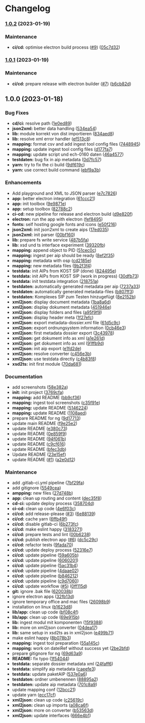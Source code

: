 # Changelog

### [1.0.2](https://www.github.com/kilchenmann/eDing/compare/v1.0.1...v1.0.2) (2023-01-19)


### Maintenance

* **ci/cd:** optimise electron build process ([#9](https://www.github.com/kilchenmann/eDing/issues/9)) ([05c7d32](https://www.github.com/kilchenmann/eDing/commit/05c7d3276963243ee701ef76b4b5ad53aa4b4b72))

### [1.0.1](https://www.github.com/kilchenmann/eDing/compare/v1.0.0...v1.0.1) (2023-01-19)


### Maintenance

* **ci/cd:** prepare release with electron builder ([#7](https://www.github.com/kilchenmann/eDing/issues/7)) ([b6cb82d](https://www.github.com/kilchenmann/eDing/commit/b6cb82db78155337e0fba4854f7122f42e0f2f9d))

## 1.0.0 (2023-01-18)


### Bug Fixes

* **cd/ci:** resolve path ([1e0ed89](https://www.github.com/kilchenmann/eDing/commit/1e0ed89e287c11ba11347e03a62e3c7fd6544e08))
* **json2xml:** better data handling ([534ea54](https://www.github.com/kilchenmann/eDing/commit/534ea547aafd95614bc6023354898f242f98ca5c))
* **lib:** module korrekt von dist importieren ([834aed8](https://www.github.com/kilchenmann/eDing/commit/834aed869889e754cbf2eb4f05bd73308b8cd78f))
* **lib:** resolve xml error handler ([ef513c8](https://www.github.com/kilchenmann/eDing/commit/ef513c8224f84f749f23ab13f3ecabe085f16f18))
* **mapping:** format csv and add ingest tool config files ([7448945](https://www.github.com/kilchenmann/eDing/commit/7448945d805a020815d01297fabfc0fe3c5423e4))
* **mapping:** update ingest tool config files ([d177fa7](https://www.github.com/kilchenmann/eDing/commit/d177fa718066efb4557dad2ed6bdaef1a546b3d5))
* **mapping:** update script und ech-0160 daten ([46a4577](https://www.github.com/kilchenmann/eDing/commit/46a45772f36c786effb9fd216de36b02c4768f4c))
* **testdaten:** bug fix in aip metadata ([0d7fc57](https://www.github.com/kilchenmann/eDing/commit/0d7fc57eb0c90f9cca08519a73508aa7ad53fefa))
* **yarn:** try to fix the ci build ([9df619c](https://www.github.com/kilchenmann/eDing/commit/9df619c5fb2069ad6c003fcf5df1b7e56703b92a))
* **yarn:** use correct build command ([ebf9a3b](https://www.github.com/kilchenmann/eDing/commit/ebf9a3b05105c69d8d94bf85fe0b3242d1e03891))


### Enhancements

* Add playground and XML to JSON parser ([e7c7826](https://www.github.com/kilchenmann/eDing/commit/e7c78266965cdd91ac6c28d1cfa6d3228f674b85))
* **app:** better electron integration ([61ccc21](https://www.github.com/kilchenmann/eDing/commit/61ccc21e285a3a0c69225b8949520a227706dca5))
* **app:** init toolbox ([9e9871e](https://www.github.com/kilchenmann/eDing/commit/9e9871ed36db98894b930ef916797d5504c1a7bc))
* **app:** setup toolbox ([82788c2](https://www.github.com/kilchenmann/eDing/commit/82788c23494d1f5fffaf361094d7928ad2ad1b8c))
* **ci-cd:** new pipeline for release and electron build ([d9e820f](https://www.github.com/kilchenmann/eDing/commit/d9e820f7a24527a0a4c2bbcc01ae483ee10c483e))
* **electron:** run the app with electron ([fef8495](https://www.github.com/kilchenmann/eDing/commit/fef84951ad0b9cea7a3ade45f86a478ef7c77b14))
* **fonts:** self hosting google fonts and icons ([e50f216](https://www.github.com/kilchenmann/eDing/commit/e50f21610b84afc760c862145831b2fd24afe5a4))
* **json2xml:** init json2xml to create aips ([17ed035](https://www.github.com/kilchenmann/eDing/commit/17ed035c241588734c23d1297d0ae7b4f696a961))
* **json2xml:** init parser ([00bf160](https://www.github.com/kilchenmann/eDing/commit/00bf160343485b353ac697af2dd2054764d8a400))
* **lib:** prepare fs write service ([487b5fa](https://www.github.com/kilchenmann/eDing/commit/487b5faec702c39c96c0d194f89fe2f7aa9e70ef))
* **lib:** xsd und ts interface experiment ([39320fb](https://www.github.com/kilchenmann/eDing/commit/39320fb60f2bd78eb1c07eae4801d71b7a5ba67b))
* **mapping:** append object to PID ([51cec0c](https://www.github.com/kilchenmann/eDing/commit/51cec0c5841bcc5abd543ad89b4aae4b0a52861c))
* **mapping:** ingest per aip should be ready ([8ef2f35](https://www.github.com/kilchenmann/eDing/commit/8ef2f3504596a926007bc907f00fc83d2ba5b9b2))
* **mapping:** metadata with osp ([cd2185e](https://www.github.com/kilchenmann/eDing/commit/cd2185e3b316d4cf9b4e5a8a8e2d7c976dee2a39))
* **mapping:** new metadata files ([9b2f3f4](https://www.github.com/kilchenmann/eDing/commit/9b2f3f40b12f01afaa29db528d5a917eda3b4072))
* **testdata:** init AIPs from KOST SIP (done) ([824495e](https://www.github.com/kilchenmann/eDing/commit/824495e2510409c6e916d53c4e2a869b65e530c7))
* **testdata:** init AIPs from KOST SIP (work in progress) ([30dfb73](https://www.github.com/kilchenmann/eDing/commit/30dfb73056c862e7d4c5e52ded0923bc584c3afe))
* **testdata:** init testdata integration ([218751a](https://www.github.com/kilchenmann/eDing/commit/218751ad85c9d9df37950dd148151e9953b91746))
* **testdaten:** automatically generated metadata per aip ([7237a33](https://www.github.com/kilchenmann/eDing/commit/7237a33fb85af5b17380169b5267c575424e180e))
* **testdaten:** automatically generated metadata-files ([b807ff3](https://www.github.com/kilchenmann/eDing/commit/b807ff36f819d00947de5135c85b7dc5dbf07c57))
* **testdaten:** Komplexes SIP zum Testen hinzugefügt ([8e2152b](https://www.github.com/kilchenmann/eDing/commit/8e2152b8cb7ccd3ae9c74220d124fa5a65b36f23))
* **xml2json:** display document metadata ([1ba8a6d](https://www.github.com/kilchenmann/eDing/commit/1ba8a6d193741718fd6c687b5f5eebb9bc496ba2))
* **xml2json:** display dokument metadata ([451946e](https://www.github.com/kilchenmann/eDing/commit/451946ebdb2b828c65d90095755f499890523b0c))
* **xml2json:** display folders and files ([a95f9f9](https://www.github.com/kilchenmann/eDing/commit/a95f9f9400b9b6ada206c9024590899a22408e67))
* **xml2json:** display header meta ([1f27efc](https://www.github.com/kilchenmann/eDing/commit/1f27efcb72954ef187d86c0b6275bd6c02fa98de))
* **xml2json:** export metadata-dossier.xml file ([61d5c9c](https://www.github.com/kilchenmann/eDing/commit/61d5c9cf62bc1590a5e1ea564b898119342c3f7a))
* **xml2json:** export ordnungsystem information ([0cb46e3](https://www.github.com/kilchenmann/eDing/commit/0cb46e3c3729e233ebdb1dada81889d441a90b3d))
* **xml2json:** first metadata dossier export ([3c43978](https://www.github.com/kilchenmann/eDing/commit/3c43978adced5148cd587f5997eadc5dfc06b31e))
* **xml2json:** get dokument info as xml ([a1e261d](https://www.github.com/kilchenmann/eDing/commit/a1e261dd1eb822fc3090f602aefba9defc1a3be4))
* **xml2json:** get dokument info as xml ([91ffb9d](https://www.github.com/kilchenmann/eDing/commit/91ffb9d395ff83a476d1f820ff371cd3f15798d4))
* **xml2json:** init aip export ([e1fd2de](https://www.github.com/kilchenmann/eDing/commit/e1fd2de5b7191f08ad662c95c71f71bdd5371a85))
* **xml2json:** resolve converter ([c456e3b](https://www.github.com/kilchenmann/eDing/commit/c456e3b27ba195d4f2d553993ffd5b30ec3ce8e1))
* **xml2json:** use testdata directly ([c4b83f8](https://www.github.com/kilchenmann/eDing/commit/c4b83f83b2801bbc62d31fc3b69dd2d9e18adc1c))
* **xsd2ts:** init first module ([70da681](https://www.github.com/kilchenmann/eDing/commit/70da681b75cd65b75699629e5fdd7e0345942e04))


### Documentation

* add screenshots ([58e382a](https://www.github.com/kilchenmann/eDing/commit/58e382af85e2784fe2265a0edca35c7ef5f10a91))
* **init:** init project ([3769cfa](https://www.github.com/kilchenmann/eDing/commit/3769cfadf7f4ad0a51a9436f3fb28ac2762894dc))
* **mapping:** add README ([bb9cf36](https://www.github.com/kilchenmann/eDing/commit/bb9cf36e840dd536fedc9eecaf5e5a46620ba1c6))
* **mapping:** ingest tool screenshots ([c35f91e](https://www.github.com/kilchenmann/eDing/commit/c35f91e42cac3ef8b844d9b6db8ea8bb83352770))
* **mapping:** update README ([5146224](https://www.github.com/kilchenmann/eDing/commit/5146224893e7fa69861487f15ccef509aa8d5619))
* **mapping:** update README ([1108aed](https://www.github.com/kilchenmann/eDing/commit/1108aed562d55d0ea9a5efbebd32a1672cc2f63f))
* prepare README for ng ([9d17713](https://www.github.com/kilchenmann/eDing/commit/9d17713306e76550f552c87118a82a9808539053))
* update main README ([f9e25e2](https://www.github.com/kilchenmann/eDing/commit/f9e25e2997e029282d58bb9a5b06ac6d0fbdaa79))
* update README ([e380c73](https://www.github.com/kilchenmann/eDing/commit/e380c73326e103ccd2d0ab56897c8e7016a7972d))
* update README ([0e859f9](https://www.github.com/kilchenmann/eDing/commit/0e859f9d9bbc865b02a673c18155c041db8f929e))
* update README ([94f061b](https://www.github.com/kilchenmann/eDing/commit/94f061b2520d606630d184cf97d2a2efbc4748de))
* update README ([c9cf616](https://www.github.com/kilchenmann/eDing/commit/c9cf616f48486acd3de1e63ac5bea6434694ffbf))
* update README ([bfec3db](https://www.github.com/kilchenmann/eDing/commit/bfec3db779311aa391335e57db3078cf9f9b27e9))
* Update README ([23e15ef](https://www.github.com/kilchenmann/eDing/commit/23e15efc27fadad8c6ac9b8a244139f524b1b381))
* update README ([#1](https://www.github.com/kilchenmann/eDing/issues/1)) ([a2e0d12](https://www.github.com/kilchenmann/eDing/commit/a2e0d12b25dc0a91ef39b30ba8ca322de8e22b19))


### Maintenance

* add .gitlab-ci.yml pipeline ([7bf29fa](https://www.github.com/kilchenmann/eDing/commit/7bf29fad998b17bdc203cd26ec0a7e92a22b36ae))
* add gitignore ([5549cea](https://www.github.com/kilchenmann/eDing/commit/5549cea7f4173fca19e10daaee5d6c2f1721a8dc))
* **ampping:** new files ([27d748b](https://www.github.com/kilchenmann/eDing/commit/27d748bcb670449955165de9cc6a0bc6a5699700))
* **app:** clean up routing and content ([dec35f8](https://www.github.com/kilchenmann/eDing/commit/dec35f8431f8d0726949ada20b8f47c708e96800))
* **cd-ci:** update deploy process ([358704d](https://www.github.com/kilchenmann/eDing/commit/358704ddd8dd3595ce43c5f2a6825b92b63818ce))
* **ci-cd:** clean up code ([4e6f03c](https://www.github.com/kilchenmann/eDing/commit/4e6f03c1e6c36cda605b9cb56d5ac11cb54a1456))
* **ci/cd:** add release-please ([#3](https://www.github.com/kilchenmann/eDing/issues/3)) ([6e88139](https://www.github.com/kilchenmann/eDing/commit/6e88139efb5e319cb476ffbfa386e0cfaeef3cf1))
* **ci/cd:** cache yarn ([6ffb49f](https://www.github.com/kilchenmann/eDing/commit/6ffb49f8bef5528a86ae31241ade206ad82e7298))
* **ci/cd:** disable gitlab-ci ([6b273fc](https://www.github.com/kilchenmann/eDing/commit/6b273fc1fb4607ae6af81f1afc29fa754863c1bc))
* **ci/cd:** make eslint happy ([3183271](https://www.github.com/kilchenmann/eDing/commit/3183271dab160cf68a5d23364e9057c39f64043d))
* **ci/cd:** prepare tests and lint ([00b6238](https://www.github.com/kilchenmann/eDing/commit/00b6238dbd8b5f8117764553517cfba026420b05))
* **ci/cd:** publish electron app ([#6](https://www.github.com/kilchenmann/eDing/issues/6)) ([dc5c29c](https://www.github.com/kilchenmann/eDing/commit/dc5c29c0dca35eba50f34c63ba5e2db2a2fe9aa7))
* **ci/cd:** refactor tests ([9fada70](https://www.github.com/kilchenmann/eDing/commit/9fada703808d61a49529aa849cdca85d8f31c097))
* **ci/cd:** update deploy process ([52316e7](https://www.github.com/kilchenmann/eDing/commit/52316e76d2838eb1266d9149ad7b1dd1753d1c26))
* **ci/cd:** update pipeline ([59a605b](https://www.github.com/kilchenmann/eDing/commit/59a605b4f5c95d37a55d9773bbcbf4f7efff3844))
* **ci/cd:** update pipeline ([6060201](https://www.github.com/kilchenmann/eDing/commit/6060201d023f7296d6a57abf3bbc717846e183bb))
* **ci/cd:** update pipeline ([5ac31b4](https://www.github.com/kilchenmann/eDing/commit/5ac31b4ddde0e0ba73cddf07ab5d99b80b48b461))
* **ci/cd:** update pipeline ([4daae02](https://www.github.com/kilchenmann/eDing/commit/4daae02646cf19117064ac3307baee445c3d2220))
* **ci/cd:** update pipeline ([b846212](https://www.github.com/kilchenmann/eDing/commit/b84621254829177edea72fd50fb227bf47c5137e))
* **ci/cd:** update pipeline ([c9d7060](https://www.github.com/kilchenmann/eDing/commit/c9d70607f10067a86ff281367b326f3e1149fe28))
* **ci/cd:** update workflow ([#5](https://www.github.com/kilchenmann/eDing/issues/5)) ([0ff115d](https://www.github.com/kilchenmann/eDing/commit/0ff115df9f91007c7d857382790a3f6139f419cc))
* **git:** ignore .bak file ([620038b](https://www.github.com/kilchenmann/eDing/commit/620038bb80ee952a20e39d2efa08cb8d98e502ba))
* ignore electron apps ([32fb13d](https://www.github.com/kilchenmann/eDing/commit/32fb13d8ec3dfe5f4895201c43a3bc74381d1ac0))
* ignore temporary office and mac files ([26098b9](https://www.github.com/kilchenmann/eDing/commit/26098b947eb28a648fb7e141c0171c4c298a88d1))
* installation on linux ([b1623d8](https://www.github.com/kilchenmann/eDing/commit/b1623d80a289cfaefb08329f9494a270359aa85a))
* **lib/app:** clean up code ([bf08c4f](https://www.github.com/kilchenmann/eDing/commit/bf08c4f419bd323ba08b4a300dca21fa0f8e4161))
* **lib/app:** clean up code ([69e915b](https://www.github.com/kilchenmann/eDing/commit/69e915b4d3d2a873e0d6cf996c714d90f5cd771d))
* **lib:** ingest modul mit komponenten ([15f9388](https://www.github.com/kilchenmann/eDing/commit/15f9388798c8632586d3995513629aae9e116a11))
* **lib:** more on xml2json converter ([04dea17](https://www.github.com/kilchenmann/eDing/commit/04dea176979471111d187f8e0c2e39ce016e47d8))
* **lib:** same setup in xsd2ts as in xml2json ([e499b71](https://www.github.com/kilchenmann/eDing/commit/e499b71fd0c94e376a969401b84c5e6ff1b0818d))
* make eslint happy ([8b078b3](https://www.github.com/kilchenmann/eDing/commit/8b078b35b8e40dac58ab1a523fe8d37ad0b12bf7))
* **mapping:** ingest tool preparation ([55a145c](https://www.github.com/kilchenmann/eDing/commit/55a145cb920e16e4af71b841f263735a2d5a1113))
* **mapping:** work on dateiRef without success yet ([2be2bfd](https://www.github.com/kilchenmann/eDing/commit/2be2bfdfd4353ef68cc7ba8c4a3bcb4fdc1d15e6))
* prepare gitignore for ng ([69d63a9](https://www.github.com/kilchenmann/eDing/commit/69d63a9adf679bd0c0f045aca69b8d409a0119c8))
* **README:** fix typo ([1f54044](https://www.github.com/kilchenmann/eDing/commit/1f540443cc953b4c3cc79bd9fadc71b30ef5bb93))
* **testdata:** separate dossier metadata xml ([24faff6](https://www.github.com/kilchenmann/eDing/commit/24faff69987feb0510b81f5c68c7ddf2e684ef52))
* **testdata:** simplify aip metadata ([caeefe3](https://www.github.com/kilchenmann/eDing/commit/caeefe3e8d50b0b010027b9768c3d6adea9fca57))
* **testdata:** update paketAIP ([537e0a6](https://www.github.com/kilchenmann/eDing/commit/537e0a619f33dd52738677b1b07864a73916d319))
* **testdaten:** ordner umbenennen ([88895a2](https://www.github.com/kilchenmann/eDing/commit/88895a26122f2ab9bbccdf938b44d8ff494bc9cd))
* **testdaten:** update aip metadata ([701c8a9](https://www.github.com/kilchenmann/eDing/commit/701c8a9991fdf44cf37e14dddb50352a7e70b07b))
* update mapping conf ([12bcc21](https://www.github.com/kilchenmann/eDing/commit/12bcc214722af3bf08ef0fab44aad22c69dba225))
* update yarn ([ecc17cf](https://www.github.com/kilchenmann/eDing/commit/ecc17cfc010abb3b852720b7890a2c0d28e0c334))
* **xml2json:** clean up code ([c25619c](https://www.github.com/kilchenmann/eDing/commit/c25619ca9f54fc01fa77da659e17ac34df6779fd))
* **xml2json:** clean up imports ([a08ca6f](https://www.github.com/kilchenmann/eDing/commit/a08ca6fd0ca008b2be8c7634b4f7a958bbeaac6f))
* **xml2json:** more on converter ([b53563d](https://www.github.com/kilchenmann/eDing/commit/b53563dc46a1898a2862c87be236d853c026d69e))
* **xml2json:** update interfaces ([666e4b1](https://www.github.com/kilchenmann/eDing/commit/666e4b1139850ccb1ff78041073c2eee41d9c9f2))
